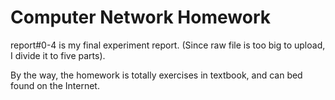 # Computer Network Homework
report#0-4 is my final experiment report. (Since raw file is too big to upload, I divide it to five parts).

By the way, the homework is totally exercises in textbook, and can bed found on the Internet.